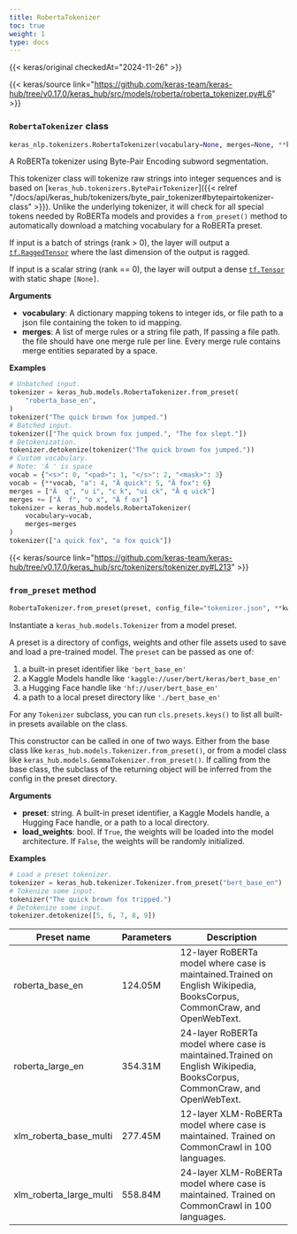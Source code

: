 ```yaml
---
title: RobertaTokenizer
toc: true
weight: 1
type: docs
---
```


{{< keras/original checkedAt="2024-11-26" >}}

{{< keras/source link="https://github.com/keras-team/keras-hub/tree/v0.17.0/keras_hub/src/models/roberta/roberta_tokenizer.py#L6" >}}

### `RobertaTokenizer` class

```python
keras_nlp.tokenizers.RobertaTokenizer(vocabulary=None, merges=None, **kwargs)
```

A RoBERTa tokenizer using Byte-Pair Encoding subword segmentation.

This tokenizer class will tokenize raw strings into integer sequences and
is based on [`keras_hub.tokenizers.BytePairTokenizer`]({{< relref "/docs/api/keras_hub/tokenizers/byte_pair_tokenizer#bytepairtokenizer-class" >}}). Unlike the
underlying tokenizer, it will check for all special tokens needed by RoBERTa
models and provides a `from_preset()` method to automatically download
a matching vocabulary for a RoBERTa preset.

If input is a batch of strings (rank > 0), the layer will output a
[`tf.RaggedTensor`](https://www.tensorflow.org/api_docs/python/tf/RaggedTensor) where the last dimension of the output is ragged.

If input is a scalar string (rank == 0), the layer will output a dense
[`tf.Tensor`](https://www.tensorflow.org/api_docs/python/tf/Tensor) with static shape `[None]`.

**Arguments**

- **vocabulary**: A dictionary mapping tokens to integer ids, or file path
  to a json file containing the token to id mapping.
- **merges**: A list of merge rules or a string file path, If passing a file
  path. the file should have one merge rule per line. Every merge
  rule contains merge entities separated by a space.

**Examples**

```python
# Unbatched input.
tokenizer = keras_hub.models.RobertaTokenizer.from_preset(
    "roberta_base_en",
)
tokenizer("The quick brown fox jumped.")
# Batched input.
tokenizer(["The quick brown fox jumped.", "The fox slept."])
# Detokenization.
tokenizer.detokenize(tokenizer("The quick brown fox jumped."))
# Custom vocabulary.
# Note: 'Ä ' is space
vocab = {"<s>": 0, "<pad>": 1, "</s>": 2, "<mask>": 3}
vocab = {**vocab, "a": 4, "Ä quick": 5, "Ä fox": 6}
merges = ["Ä  q", "u i", "c k", "ui ck", "Ä q uick"]
merges += ["Ä  f", "o x", "Ä f ox"]
tokenizer = keras_hub.models.RobertaTokenizer(
    vocabulary=vocab,
    merges=merges
)
tokenizer(["a quick fox", "a fox quick"])
```

{{< keras/source link="https://github.com/keras-team/keras-hub/tree/v0.17.0/keras_hub/src/tokenizers/tokenizer.py#L213" >}}

### `from_preset` method

```python
RobertaTokenizer.from_preset(preset, config_file="tokenizer.json", **kwargs)
```

Instantiate a `keras_hub.models.Tokenizer` from a model preset.

A preset is a directory of configs, weights and other file assets used
to save and load a pre-trained model. The `preset` can be passed as
one of:

1. a built-in preset identifier like `'bert_base_en'`
2. a Kaggle Models handle like `'kaggle://user/bert/keras/bert_base_en'`
3. a Hugging Face handle like `'hf://user/bert_base_en'`
4. a path to a local preset directory like `'./bert_base_en'`

For any `Tokenizer` subclass, you can run `cls.presets.keys()` to list
all built-in presets available on the class.

This constructor can be called in one of two ways. Either from the base
class like `keras_hub.models.Tokenizer.from_preset()`, or from
a model class like `keras_hub.models.GemmaTokenizer.from_preset()`.
If calling from the base class, the subclass of the returning object
will be inferred from the config in the preset directory.

**Arguments**

- **preset**: string. A built-in preset identifier, a Kaggle Models
  handle, a Hugging Face handle, or a path to a local directory.
- **load_weights**: bool. If `True`, the weights will be loaded into the
  model architecture. If `False`, the weights will be randomly
  initialized.

**Examples**

```python
# Load a preset tokenizer.
tokenizer = keras_hub.tokenizer.Tokenizer.from_preset("bert_base_en")
# Tokenize some input.
tokenizer("The quick brown fox tripped.")
# Detokenize some input.
tokenizer.detokenize([5, 6, 7, 8, 9])
```

| Preset name             | Parameters | Description                                                                                                             |
| ----------------------- | ---------- | ----------------------------------------------------------------------------------------------------------------------- |
| roberta_base_en         | 124.05M    | 12-layer RoBERTa model where case is maintained.Trained on English Wikipedia, BooksCorpus, CommonCraw, and OpenWebText. |
| roberta_large_en        | 354.31M    | 24-layer RoBERTa model where case is maintained.Trained on English Wikipedia, BooksCorpus, CommonCraw, and OpenWebText. |
| xlm_roberta_base_multi  | 277.45M    | 12-layer XLM-RoBERTa model where case is maintained. Trained on CommonCrawl in 100 languages.                           |
| xlm_roberta_large_multi | 558.84M    | 24-layer XLM-RoBERTa model where case is maintained. Trained on CommonCrawl in 100 languages.                           |
